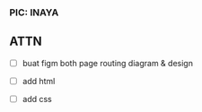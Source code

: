 ### PIC: INAYA 
## ATTN
- [ ] buat figm both page routing diagram & design
- [ ] add html 
- [ ] add css

